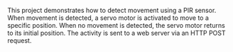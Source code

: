 This project demonstrates how to detect movement using a PIR sensor. When movement is detected, a servo motor is activated to move to a specific position. When no movement is detected, the servo motor returns to its initial position. The activity is sent to a web server via an HTTP POST request.